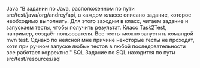 Java
"В задании по Java, расположенном по пути src/test/java/org/andrey/api, в каждом классе описано задание, которое необходимо выполнить.
Для этого заходим в класс, читаем задание и запускаем тесты, чтобы получить результат. Класс Task2Test, например, создаёт пользователя.
Все тесты можно запустить командой mvn test. Однако по неясной мне причине некоторые тесты не проходят, хотя при ручном запуске любых тестов в любой последовательности все работает корректно."
SQL 
Задание по SQL находится по пути src/test/resources/sql
